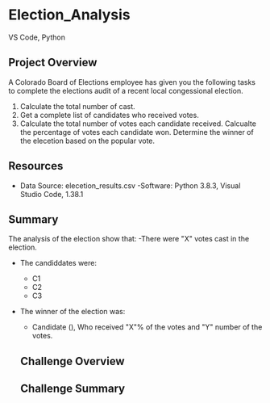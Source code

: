 # Election_Analysis
VS Code, Python
## Project Overview
A Colorado Board of Elections employee has given you the following tasks to complete the elections audit of a recent local congessional election. 

1. Calculate the total number of cast.
2. Get a complete list of candidates who received votes.
3. Calculate the total number of votes each candidate received.
Calcualte the percentage of votes each candidate won.
Determine the winner of the elecetion based on the popular vote.

## Resources 
- Data Source: elecetion_results.csv
-Software: Python 3.8.3, Visual Studio Code, 1.38.1

## Summary
The analysis of the election show that:
-There were "X" votes cast in the election.
- The candiddates were:
    - C1
    - C2
    - C3
 - The winner of the election was:
    - Candidate (), Who received "X"% of the votes and "Y" number of the votes.
    
   ## Challenge Overview
   
   ## Challenge Summary
   
   
    
